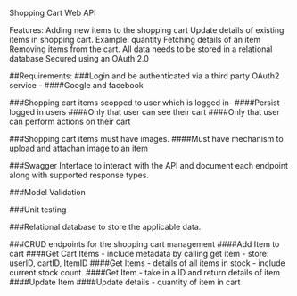 Shopping Cart Web API

Features:
Adding new items to the shopping cart
Update details of existing items in shopping cart. Example: quantity
Fetching details of an item
Removing items from the cart.
All data needs to be stored in a relational database
Secured using an OAuth 2.0

##Requirements: 
###Login and be authenticated via a third party OAuth2 service - 
####Google and facebook

###Shopping cart items scopped to user which is logged in- 
####Persist logged in users
####Only that user can see their cart
####Only that user can perform actions on their cart

###Shopping cart items must have images.
####Must have mechanism to upload and attachan image to an item

###Swagger Interface to interact with the API and document each endpoint along with supported response types.

###Model Validation

###Unit testing

###Relational database to store the applicable data.



###CRUD endpoints for the shopping cart management
####Add Item to cart
####Get Cart Items - include metadata by calling get item - store: userID, cartID, ItemID
####Get Items - details of all items in stock - include current stock count.
####Get Item - take in a ID and return details of item
####Update Item
####Update details - quantity of item in cart

